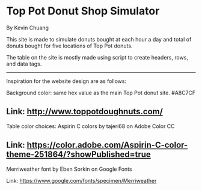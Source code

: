 # Top Pot Donut Shop Simulator
By Kevin Chuang

This site is made to simulate donuts bought at each hour a day and total of donuts bought for five locations
of Top Pot donuts.

The table on the site is mostly made using script to create headers, rows, and data tags.

--------------------------------------------

Inspiration for the website design are as follows:

Background color: same hex value as the main Top Pot donut site. #A8C7CF

Link: http://www.toppotdoughnuts.com/
--------------------------------------------

Table color choices: Aspirin C colors by tajeri68 on Adobe Color CC

Link: https://color.adobe.com/Aspirin-C-color-theme-251864/?showPublished=true
--------------------------------------------

Merriweather font by Eben Sorkin on Google Fonts

Link: https://www.google.com/fonts/specimen/Merriweather
